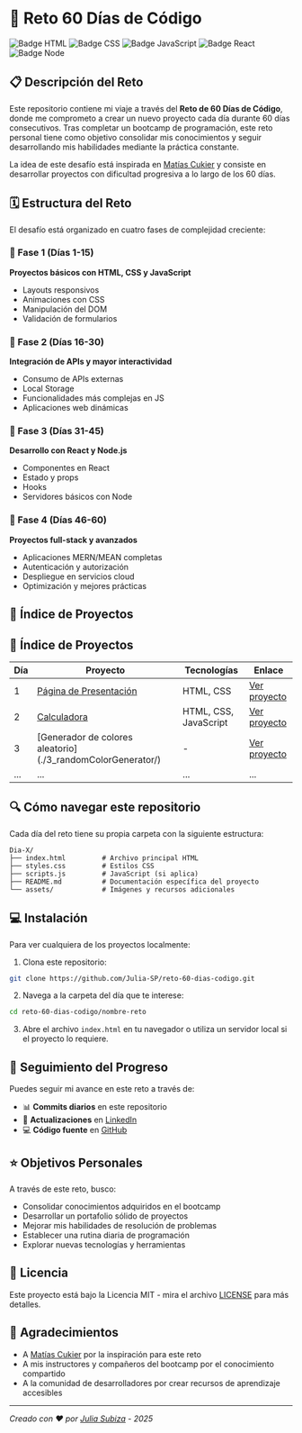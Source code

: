 # 🚀 Reto 60 Días de Código

![Badge HTML](https://img.shields.io/badge/HTML5-E34F26?style=for-the-badge&logo=html5&logoColor=white)
![Badge CSS](https://img.shields.io/badge/CSS3-1572B6?style=for-the-badge&logo=css3&logoColor=white)
![Badge JavaScript](https://img.shields.io/badge/JavaScript-F7DF1E?style=for-the-badge&logo=javascript&logoColor=black)
![Badge React](https://img.shields.io/badge/React-20232A?style=for-the-badge&logo=react&logoColor=61DAFB)
![Badge Node](https://img.shields.io/badge/Node.js-43853D?style=for-the-badge&logo=node.js&logoColor=white)

## 📋 Descripción del Reto

Este repositorio contiene mi viaje a través del **Reto de 60 Días de Código**, donde me comprometo a crear un nuevo proyecto cada día durante 60 días consecutivos. Tras completar un bootcamp de programación, este reto personal tiene como objetivo consolidar mis conocimientos y seguir desarrollando mis habilidades mediante la práctica constante.

La idea de este desafío está inspirada en [Matías Cukier](https://github.com/matiascukier) y consiste en desarrollar proyectos con dificultad progresiva a lo largo de los 60 días.

## 🗓️ Estructura del Reto

El desafío está organizado en cuatro fases de complejidad creciente:

### 📘 Fase 1 (Días 1-15)
**Proyectos básicos con HTML, CSS y JavaScript**
- Layouts responsivos
- Animaciones con CSS
- Manipulación del DOM
- Validación de formularios

### 📗 Fase 2 (Días 16-30)
**Integración de APIs y mayor interactividad**
- Consumo de APIs externas
- Local Storage
- Funcionalidades más complejas en JS
- Aplicaciones web dinámicas

### 📙 Fase 3 (Días 31-45)
**Desarrollo con React y Node.js**
- Componentes en React
- Estado y props
- Hooks
- Servidores básicos con Node

### 📕 Fase 4 (Días 46-60)
**Proyectos full-stack y avanzados**
- Aplicaciones MERN/MEAN completas
- Autenticación y autorización
- Despliegue en servicios cloud
- Optimización y mejores prácticas

## 📁 Índice de Proyectos

## 📁 Índice de Proyectos

| Día | Proyecto | Tecnologías | Enlace |
|-----|----------|-------------|--------|
| 1 | [Página de Presentación](./1_basicPresentation/) | HTML, CSS | [Ver proyecto](./1_basicPresentation/) |
| 2 | [Calculadora](./2_basicCalculator/) | HTML, CSS, JavaScript | [Ver proyecto](./2_basicCalculator/) |
| 3 | [Generador de colores aleatorio] (./3_randomColorGenerator/)| - | [Ver proyecto](./3_randomColorGenerator/) |
| ... | ... | ... | ... |

## 🔍 Cómo navegar este repositorio

Cada día del reto tiene su propia carpeta con la siguiente estructura:

```
Dia-X/
├── index.html         # Archivo principal HTML
├── styles.css         # Estilos CSS
├── scripts.js         # JavaScript (si aplica)
├── README.md          # Documentación específica del proyecto
└── assets/            # Imágenes y recursos adicionales
```

## 💻 Instalación

Para ver cualquiera de los proyectos localmente:

1. Clona este repositorio:
```bash
git clone https://github.com/Julia-SP/reto-60-dias-codigo.git
```

2. Navega a la carpeta del día que te interese:
```bash
cd reto-60-dias-codigo/nombre-reto
```

3. Abre el archivo `index.html` en tu navegador o utiliza un servidor local si el proyecto lo requiere.

## 🌱 Seguimiento del Progreso

Puedes seguir mi avance en este reto a través de:

- 📊 **Commits diarios** en este repositorio
- 🔗 **Actualizaciones** en [LinkedIn](https://www.linkedin.com/in/juliasubiza/)
- 💻 **Código fuente** en [GitHub](https://github.com/Julia-SP)

## ⭐ Objetivos Personales

A través de este reto, busco:

- Consolidar conocimientos adquiridos en el bootcamp
- Desarrollar un portafolio sólido de proyectos
- Mejorar mis habilidades de resolución de problemas
- Establecer una rutina diaria de programación
- Explorar nuevas tecnologías y herramientas

## 📜 Licencia

Este proyecto está bajo la Licencia MIT - mira el archivo [LICENSE](LICENSE) para más detalles.

## 👏 Agradecimientos

- A [Matías Cukier](https://github.com/matiascukier) por la inspiración para este reto
- A mis instructores y compañeros del bootcamp por el conocimiento compartido
- A la comunidad de desarrolladores por crear recursos de aprendizaje accesibles

---

_Creado con ❤️ por [Julia Subiza](https://github.com/Julia-SP) - 2025_
